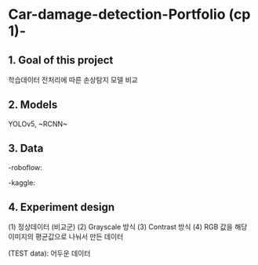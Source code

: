 # Car-damage-detection-Portfolio (cp 1)-

## 1. Goal of this project
학습데이터 전처리에 따른 손상탐지 모델 비교

## 2. Models 

YOLOv5, ~RCNN~

## 3. Data 
  -roboflow:
  
  -kaggle:
  
## 4. Experiment design
  
   (1) 정상데이터 (비교군)
   (2) Grayscale 방식
   (3) Contrast 방식
   (4) RGB 값을 해당 이미지의 평균값으로 나눠서 만든 데이터
  
   (TEST data): 어두운 데이터
